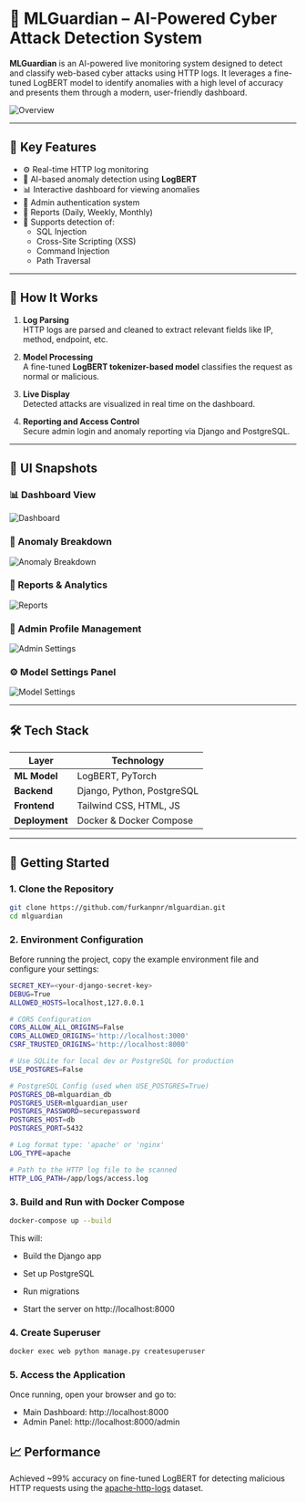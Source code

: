 # 🔐 MLGuardian – AI-Powered Cyber Attack Detection System

**MLGuardian** is an AI-powered live monitoring system designed to detect and classify web-based cyber attacks using HTTP logs. It leverages a fine-tuned LogBERT model to identify anomalies with a high level of accuracy and presents them through a modern, user-friendly dashboard.

![Overview](screenshots/overview.jpg)

---

## 📌 Key Features

- ⚙️ Real-time HTTP log monitoring  
- 🤖 AI-based anomaly detection using **LogBERT**  
- 📊 Interactive dashboard for viewing anomalies  
- 🔐 Admin authentication system  
- 📂 Reports (Daily, Weekly, Monthly)  
- 🧪 Supports detection of:
  - SQL Injection
  - Cross-Site Scripting (XSS)
  - Command Injection
  - Path Traversal

---

## 🧠 How It Works

1. **Log Parsing**  
   HTTP logs are parsed and cleaned to extract relevant fields like IP, method, endpoint, etc.

2. **Model Processing**  
   A fine-tuned **LogBERT tokenizer-based model** classifies the request as normal or malicious.

3. **Live Display**  
   Detected attacks are visualized in real time on the dashboard.

4. **Reporting and Access Control**  
   Secure admin login and anomaly reporting via Django and PostgreSQL.

---

## 📸 UI Snapshots

### 📊 Dashboard View
![Dashboard](screenshots/dashboard.jpg)

### 🧬 Anomaly Breakdown
![Anomaly Breakdown](screenshots/anomalies.jpg)

### 🧾 Reports & Analytics
![Reports](screenshots/reports.jpg)

### 👤 Admin Profile Management
![Admin Settings](screenshots/settings.jpg)

### ⚙️ Model Settings Panel
![Model Settings](screenshots/model_settings.jpg)

---

## 🛠 Tech Stack

| Layer         | Technology              |
|---------------|--------------------------|
| **ML Model**  | LogBERT, PyTorch         |
| **Backend**   | Django, Python, PostgreSQL |
| **Frontend**  | Tailwind CSS, HTML, JS   |
| **Deployment**| Docker & Docker Compose    |

---

## 🔧 Getting Started

### 1. Clone the Repository

```bash
git clone https://github.com/furkanpnr/mlguardian.git
cd mlguardian
```


### 2.  Environment Configuration
Before running the project, copy the example environment file and configure your settings:

```bash
SECRET_KEY=<your-django-secret-key>
DEBUG=True
ALLOWED_HOSTS=localhost,127.0.0.1

# CORS Configuration
CORS_ALLOW_ALL_ORIGINS=False
CORS_ALLOWED_ORIGINS='http://localhost:3000'
CSRF_TRUSTED_ORIGINS='http://localhost:8000'

# Use SQLite for local dev or PostgreSQL for production
USE_POSTGRES=False

# PostgreSQL Config (used when USE_POSTGRES=True)
POSTGRES_DB=mlguardian_db
POSTGRES_USER=mlguardian_user
POSTGRES_PASSWORD=securepassword
POSTGRES_HOST=db
POSTGRES_PORT=5432

# Log format type: 'apache' or 'nginx'
LOG_TYPE=apache

# Path to the HTTP log file to be scanned
HTTP_LOG_PATH=/app/logs/access.log

```


### 3.  Build and Run with Docker Compose

```bash
docker-compose up --build
```
This will:

- Build the Django app

- Set up PostgreSQL

- Run migrations
 
- Start the server on http://localhost:8000




### 4. Create Superuser

```bash
docker exec web python manage.py createsuperuser
```

### 5.  Access the Application

Once running, open your browser and go to:

- Main Dashboard: http://localhost:8000
- Admin Panel: http://localhost:8000/admin



## 📈 Performance
Achieved ~99% accuracy on fine-tuned LogBERT for detecting malicious HTTP requests using the [apache-http-logs](https://github.com/ocatak/apache-http-logs) dataset.
